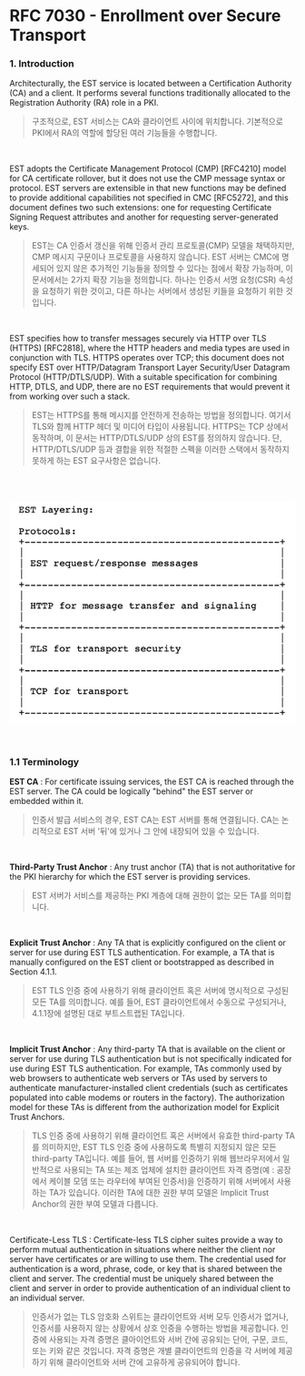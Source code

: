 # RFC 7030 - Enrollment over Secure Transport  

### 1. Introduction

Architecturally, the EST service is located between a Certification Authority (CA) and a client. It performs several functions traditionally allocated to the Registration Authority (RA) role in a PKI. 

> 구조적으로, EST 서비스는 CA와 클라이언트 사이에 위치합니다. 기본적으로 PKI에서 RA의 역할에 할당된 여러 기능들을 수행합니다.

<br/>

EST adopts the Certificate Management Protocol (CMP) [RFC4210] model for CA certificate rollover, but it does not use the CMP message syntax or protocol. EST servers are extensible in that new functions may be defined to provide additional capabilities not specified in CMC [RFC5272], and this document defines two such extensions: one for requesting Certificate Signing Request attributes and another for requesting server-generated keys.

> EST는 CA 인증서 갱신을 위해 인증서 관리 프로토콜(CMP) 모델을 채택하지만, CMP 메시지 구문이나 프로토콜을 사용하지 않습니다. EST 서버는 CMC에 명세되어 있지 않은 추가적인 기능들을 정의할 수 있다는 점에서 확장 가능하며, 이 문서에서는 2가지 확장 기능을 정의합니다. 하나는 인증서 서명 요청(CSR) 속성을 요청하기 위한 것이고, 다른 하나는 서버에서 생성된 키들을 요청하기 위한 것입니다.

<br/>

EST specifies how to transfer messages securely via HTTP over TLS (HTTPS) [RFC2818], where the HTTP headers and media types are used in conjunction with TLS. HTTPS operates over TCP; this document does not specify EST over HTTP/Datagram Transport Layer Security/User Datagram Protocol (HTTP/DTLS/UDP). With a suitable specification for combining HTTP, DTLS, and UDP, there are no EST requirements that would prevent it from working over such a stack.

> EST는 HTTPS를 통해 메시지를 안전하게 전송하는 방법을 정의합니다. 여기서 TLS와 함께 HTTP 헤더 및 미디어 타입이 사용됩니다. HTTPS는 TCP 상에서 동작하며, 이 문서는 HTTP/DTLS/UDP 상의 EST를 정의하지 않습니다. 단, HTTP/DTLS/UDP 등과 결합을 위한 적절한 스펙을 이러한 스택에서 동작하지 못하게 하는 EST 요구사항은 없습니다.

<br/>

<br/>

![est_layering](./asset/est_layering.png)

</br>

### 1.1 Terminology

**EST CA** : For certificate issuing services, the EST CA is reached through the EST server. The CA could be logically "behind" the EST server or embedded within it.

> 인증서 발급 서비스의 경우, EST CA는 EST 서버를 통해 연결됩니다. CA는 논리적으로 EST 서버 '뒤'에 있거나 그 안에 내장되어 있을 수 있습니다.

</br>

**Third-Party Trust Anchor** : Any trust anchor (TA) that is not authoritative for the PKI hierarchy for which the EST server is providing services.

> EST 서버가 서비스를 제공하는 PKI 계층에 대해 권한이 없는 모든 TA를 의미합니다.

</br>

**Explicit Trust Anchor** : Any TA that is explicitly configured on the client or server for use during EST TLS authentication. For example, a TA that is manually configured on the EST client or bootstrapped as described in Section 4.1.1.

> EST TLS 인증 중에 사용하기 위해 클라이언트 혹은 서버에 명시적으로 구성된 모든 TA를 의미합니다. 예를 들어, EST 클라이언트에서 수동으로 구성되거나, 4.1.1장에 설명된 대로 부트스트랩된 TA입니다.

</br>

**Implicit Trust Anchor** : Any third-party TA that is available on the client or server for use during TLS authentication but is not specifically indicated for use during EST TLS authentication. For example, TAs commonly used by web browsers to authenticate web servers or TAs used by servers to authenticate manufacturer-installed client credentials (such as certificates populated into cable modems or routers in the factory). The authorization model for these TAs is different from the authorization model for Explicit Trust Anchors.

> TLS 인증 중에 사용하기 위해 클라이언트 혹은 서버에서 유효한 third-party TA를 의미하지만, EST TLS 인증 중에 사용하도록 특별히 지정되지 않은 모든 third-party TA입니다. 예를 들어, 웹 서버를 인증하기 위해 웹브라우저에서 일반적으로 사용되는 TA 또는 제조 업체에 설치한 클라이언트 자격 증명(예 : 공장에서 케이블 모뎀 또는 라우터에 부여된 인증서)을 인증하기 위해 서버에서 사용하는 TA가 있습니다. 이러한 TA에 대한 권한 부여 모델은 Implicit Trust Anchor의 권한 부여 모델과 다릅니다.

</br>

Certificate-Less TLS : Certificate-less TLS cipher suites provide a way to perform mutual authentication in situations where neither the client nor server have certificates or are willing to use them. The credential used for authentication is a word, phrase, code, or key that is shared between the client and server. The credential must be uniquely shared between the client and server in order to provide authentication of an individual client to an individual server.

> 인증서가 없는 TLS 암호화 스위트는 클라이언트와 서버 모두 인증서가 없거나, 인증서를 사용하지 않는 상황에서 상호 인증을 수행하는 방법을 제공합니다. 인증에 사용되는 자격 증명은 클아이언트와 서버 간에 공유되는 단어, 구문, 코드, 또는 키와 같은 것입니다. 자격 증명은 개별 클라이언트의 인증을 각 서버에 제공하기 위해 클라이언트와 서버 간에 고유하게 공유되어야 합니다.